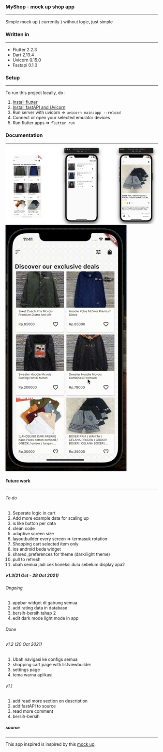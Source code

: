 ### MyShop - mock up shop app

---

Simple mock up ( currently ) without logic, just simple

### Written in

---

<ul>
    <li>
        Flutter 2.2.3
    </li>
    <li>
         Dart 2.13.4
    </li>
    <li>
         Uvicorn 0.15.0
    </li>
    <li>
        Fastapi 0.1.0
    </li>
</ul>

### Setup

---

To run this project locally, do :

1. [Install flutter](https://flutter.dev/docs/get-started/install)
2. [Install fastAPI and Uvicorn](https://fastapi.tiangolo.com/)
3. Run server with uvicorn => `uvicorn main:app --reload`
4. Connect or open your selected emulator devices
5. Run flutter apps => `flutter run`

### Documentation

---

![Images_documentation](images/img.png)
![Gif_documentation](images/gif.gif)

#### Future work

---

###### To do

1. Seperate logic in cart
2. Add more example data for scaling up
3. is like button per data
4. clean code
5. adaptive screen size
6. layoutbuilder every screen => termasuk rotation
7. Shopping cart selected item only
8. ios android beda widget
9. shared_preferences for theme (dark/light theme)
10. pull to refresh
11. ubah semua jadi cek koneksi dulu sebelum display apa2

##### v1.3(21 Oct - 28 Oct 2021)

###### Ongoing

1.  appbar widget di gabung semua
2.  add rating data in database
3.  bersih-bersih tahap 2
4.  edit dark mode light mode in app

###### Done

###### v1.2 (20 Oct 2021)

1.  Ubah navigasi ke configs semua
1.  shopping cart page with listviewbuilder
1.  settings page
1.  tema warna aplikasi

###### v1.1

1. add read more section on description
2. add fastAPI to source
3. read more comment
4. bersih-bersih

##### source

---

This app inspired is inspired by this [mock up](https://dribbble.com/shots/15706627-Ecommerce-App/attachments/7506209?mode=media).

